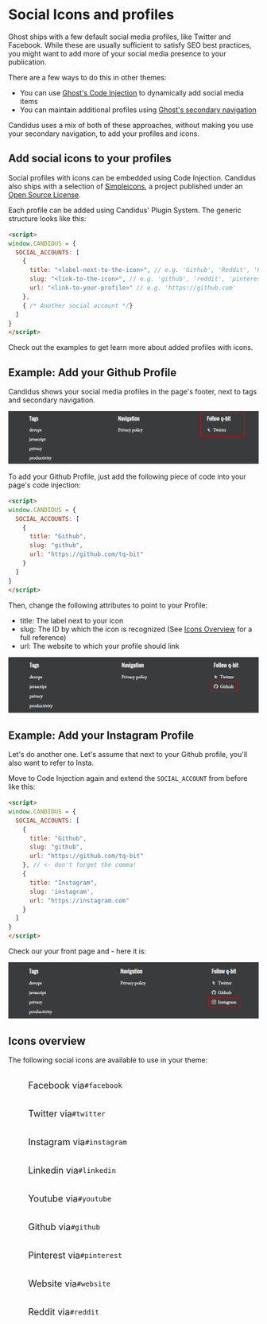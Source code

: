 <script setup>
  import SocialIcons from '../../components/Socialicons.vue'
  import SiteOutput from '../../components/SiteOutput.vue'
</script>

# Social Icons and profiles

Ghost ships with a few default social media profiles, like Twitter and Facebook. While these are usually sufficient to satisfy SEO best practices, you might want to add more of your social media presence to your publication.

There are a few ways to do this in other themes:

- You can use [Ghost's Code Injection](https://ghost.org/changelog/post-code-injection/) to dynamically add social media items
- You can maintain additional profiles using [Ghost's secondary navigation](https://ghost.org/help/updating-navigation/)

Candidus uses a mix of both of these approaches, without making you use your secondary navigation, to add your profiles and icons.

## Add social icons to your profiles

Social profiles with icons can be embedded using Code Injection. Candidus also ships with a selection of [Simpleicons](https://simpleicons.org/), a project published under an [Open Source License](https://github.com/simple-icons/simple-icons/blob/develop/LICENSE.md).

Each profile can be added using Candidus' Plugin System. The generic structure looks like this:

```html
<script>
window.CANDIDUS = {
  SOCIAL_ACCOUNTS: [
    {
      title: "<label-next-to-the-icon>", // e.g. 'Github', 'Reddit', 'Pinterest'
      slug: "<link-to-the-icon>", // e.g. 'github', 'reddit', 'pinterest'
      url: "<link-to-your-profile>" // e.g. 'https://github.com'
    },
    { /* Another social account */}
  ]
}
</script>
```

Check out the examples to get learn more about added profiles with icons.

## Example: Add your Github Profile

Candidus shows your social media profiles in the page's footer, next to tags and secondary navigation.

![](../assets/candidus-footer-socialmedia-pre.png)

To add your Github Profile, just add the following piece of code into your page's code injection:

<SiteOutput path="ghost/#/settings/code-injection" />

```html
<script>
window.CANDIDUS = {
  SOCIAL_ACCOUNTS: [
    {
      title: "Github",
      slug: "github",
      url: "https://github.com/tq-bit"
    }
  ]
}
</script>
```

Then, change the following attributes to point to your Profile:

- title: The label next to your icon
- slug: The ID by which the icon is recognized (See [Icons Overview](#icons-overview) for a full reference)
- url: The website to which your profile should link

![](../assets/candidus-footer-socialmedia-post.png)

## Example: Add your Instagram Profile

Let's do another one. Let's assume that next to your Github profile, you'll also want to refer to Insta.

Move to Code Injection again and extend the `SOCIAL_ACCOUNT` from before like this:


<SiteOutput path="ghost/#/settings/code-injection" />

```html {9-13}
<script>
window.CANDIDUS = {
  SOCIAL_ACCOUNTS: [
    {
      title: "Github",
      slug: "github",
      url: "https://github.com/tq-bit"
    }, // <- don't forget the comma!
    {
      title: "Instagram",
      slug: 'instagram',
      url: "https://instagram.com"
    }
  ]
}
</script>
```

Check our your front page and - here it is:

![](../assets/candidus-footer-socialmedia-post-2.png)

## Icons overview

The following social icons are available to use in your theme:
<SocialIcons/>

<div class="icon-wrapper">
<svg class="icon" width='24px' height='24px' role='img'>
    <use  xlink:href='#facebook'></use>
</svg> <p class="icon-title">Facebook via <pre>#facebook</pre></p>
</div>
<div class="icon-wrapper">
<svg class="icon" width='24px' height='24px' role='img'>
    <use xlink:href='#twitter'></use>
</svg> <p class="icon-title">Twitter via <pre>#twitter</pre></p>
</div>
<div class="icon-wrapper">
<svg class="icon" width='24px' height='24px' role='img'>
    <use xlink:href='#instagram'></use>
</svg> <p class="icon-title">Instagram via <pre>#instagram</pre></p>
</div>
<div class="icon-wrapper">
<svg class="icon" width='24px' height='24px' role='img'>
    <use xlink:href='#linkedin'></use>
</svg> <p class="icon-title">Linkedin via <pre>#linkedin</pre></p>
</div>
<div class="icon-wrapper">
<svg class="icon" width='24px' height='24px' role='img'>
    <use xlink:href='#youtube'></use>
</svg> <p class="icon-title">Youtube via <pre>#youtube</pre></p>
</div>
<div class="icon-wrapper">
<svg class="icon" width='24px' height='24px' role='img'>
    <use xlink:href='#github'></use>
</svg> <p class="icon-title">Github via <pre>#github</pre></p>
</div>
<div class="icon-wrapper">
<svg class="icon" width='24px' height='24px' role='img'>
    <use xlink:href='#pinterest'></use>
</svg> <p class="icon-title">Pinterest via <pre>#pinterest</pre></p>
</div>
<div class="icon-wrapper">
<svg class="icon" width='24px' height='24px' role='img'>
    <use xlink:href='#website'></use>
</svg> <p class="icon-title">Website via <pre>#website</pre></p>
</div>
<div class="icon-wrapper">
<svg class="icon" width='24px' height='24px' role='img'>
    <use xlink:href='#reddit'></use>
</svg> <p class="icon-title">Reddit via <pre>#reddit</pre></p>
</div>



<style scoped>
  pre {
    display: inline;
  }
  .icon-title {
    font-size: 18px;
    display: inline;

  }
  .icon-wrapper {
    display: flex;
    align-items: center;
  }
.icon {
	fill: var(--vp-c-text-1);
  display: inline;
  margin-right: 1rem;
}
</style>